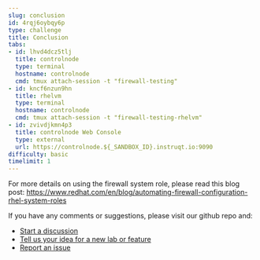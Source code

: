 ```yaml
---
slug: conclusion
id: 4rqj6oybqy6p
type: challenge
title: Conclusion
tabs:
- id: lhvd4dcz5tlj
  title: controlnode
  type: terminal
  hostname: controlnode
  cmd: tmux attach-session -t "firewall-testing"
- id: kncf6nzun9hn
  title: rhelvm
  type: terminal
  hostname: controlnode
  cmd: tmux attach-session -t "firewall-testing-rhelvm"
- id: zvivdjkmn4p3
  title: controlnode Web Console
  type: external
  url: https://controlnode.${_SANDBOX_ID}.instruqt.io:9090
difficulty: basic
timelimit: 1
---
```


For more details on using the firewall system role, please read this blog post: <https://www.redhat.com/en/blog/automating-firewall-configuration-rhel-system-roles>

If you have any comments or suggestions, please visit our github repo and:

- [Start a discussion](https://github.com/rhel-labs/instruqt/discussions)
- [Tell us your idea for a new lab or feature](https://github.com/rhel-labs/instruqt/discussions/categories/ideas)
- [Report an issue](https://github.com/rhel-labs/instruqt/issues)

